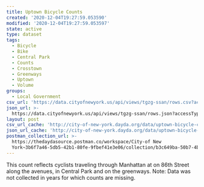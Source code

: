 ```yaml
---
title: Uptown Bicycle Counts
created: '2020-12-04T19:27:59.053590'
modified: '2020-12-04T19:27:59.053597'
state: active
type: dataset
tags:
  - Bicycle
  - Bike
  - Central Park
  - Counts
  - Crosstown
  - Greenways
  - Uptown
  - Volume
groups:
  - Local Government
csv_url: 'https://data.cityofnewyork.us/api/views/tgzg-ssan/rows.csv?accessType=DOWNLOAD'
json_url: >-
  https://data.cityofnewyork.us/api/views/tgzg-ssan/rows.json?accessType=DOWNLOAD
layout: post
csv_url_cache: 'http://city-of-new-york.dayda.org/data/uptown-bicycle-counts.csv'
json_url_cache: 'http://city-of-new-york.dayda.org/data/uptown-bicycle-counts.json'
postman_collection_url: >-
  https://thedaydasource.postman.co/workspace/City-of New
  York~3b6f7a46-5db5-42b1-80fe-9fbef41e3e06/collection/b3c649ba-50b7-4bd6-8beb-029effeace7a
---
```

This count reflects cyclists traveling through Manhattan at on 86th Street along the avenues, in Central Park and on the greenways. Note: Data was not collected in years for which counts are missing.
